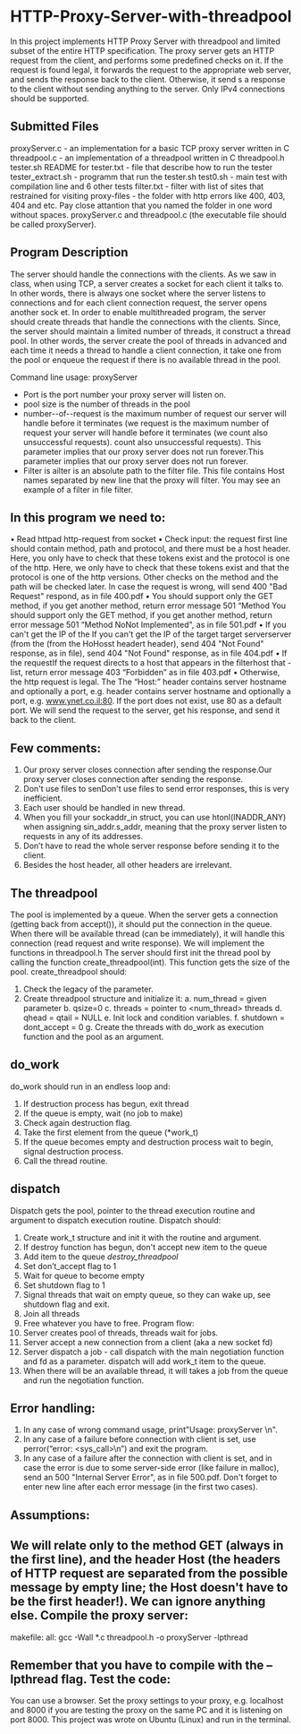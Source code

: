 # HTTP-Proxy-Server-with-threadpool
In this project implements HTTP Proxy Server with threadpool and limited subset of the entire HTTP specification.
The proxy server gets an HTTP request from the client, and performs some predefined checks on it. If the request is found legal, it forwards the request to the appropriate web server, and sends the response back to the client. Otherwise, it send s a response to the client without sending anything to the server. Only IPv4 connections should be supported.

Submitted Files
---------------
proxyServer.c - an implementation for a basic TCP proxy server written in C
threadpool.c - an implementation of a threadpool written in C
threadpool.h
tester.sh
README for tester.txt - file that describe how to run the tester
tester_extract.sh - programm that run the tester.sh 
test0.sh - main test with compilation line
and 6 other tests
filter.txt  - filter with list of sites that restrained for visiting
proxy-files - the folder with http errors like 400, 403, 404 and etc. Pay close attantion that you named the folder in one word without spaces.
proxyServer.c and threadpool.c (the executable file should be called
proxyServer).

Program Description
---------------

The server should handle the connections with the clients. As we saw in class, when using
TCP, a server creates a socket for each client it talks to. In other words, there is always one socket
where the server listens to connections and for each client connection request, the server opens
another sock et. In order to enable multithreaded program, the server should create threads that
handle the connections with the clients. Since, the server should maintain a limited number of
threads, it construct a thread pool. In other words, the server create the pool of threads in advanced
and each time it needs a thread to handle a client connection, it take one from the pool or enqueue
the request if there is no available thread in the pool.

Command line usage: proxyServer <port> <pool size> <max number of request>
- Port is the port number your proxy server will listen on.
- pool size is the number of threads in the pool
- number--of--request is the maximum number of request our server will handle before it terminates (we request is the maximum number of request your server will handle before it terminates (we count also unsuccessful requests). count also unsuccessful requests). This parameter implies that our proxy server does not run forever.This parameter implies that our proxy server does not run forever.
- Filter is ailter is an absolute path to the filter file. This file contains Host names separated by new line that the proxy will filter. You may see an example of a filter in file filter.

In this program we need to:
---------------
• Read httpad http-request from socket
• Check input: the request first line should contain method, path and protocol, and there must be a host header. Here, you only have to check that these tokens exist and the protocol is one of the http. Here, we only have to check that these tokens exist and that the protocol is one of the http versions. Other checks on the method and the path will be checked later. In case the request is wrong, will send 400 "Bad Request" respond, as in file 400.pdf
• You should support only the GET method, if you get another method, return error message 501 “Method You should support only the GET method, if you get another method, return error message 501 “Method NoNot Implemented", as in file 501.pdf
• If you can't get the IP of the If you can't get the IP of the target target serverserver (from the (from the HoHosst headert header), send 404 "Not Found" response, as in file), send 404 "Not Found" response, as in file 404.pdf
• If the requestIf the request directs to a host that appears in the filterhost that -list, return error message 403 “Forbidden” as in file 403.pdf
• Otherwise, the http request is legal. The The “Host:” header contains server hostname and optionally a port, e.g. header contains server hostname and optionally a port, e.g. www.ynet.co.il:80. If the port does not exist, use 80 as a default port. We will send the request to the server, get his response, and send it back to the client.

Few comments:
---------------
1. Our proxy server closes connection after sending the response.Our proxy server closes connection after sending the response.
2. Don't use files to senDon't use files to send error responses, this is very inefficient.
3. Each user should be handled in new thread. 
4. When you fill your sockaddr_in struct, you can use htonl(INADDR_ANY) when assigning sin_addr.s_addr, meaning that the proxy server listen to requests in any of its addresses. 
5. Don’t have to read the whole server response before sending it to the client.
6. Besides the host header, all other headers are irrelevant.

The threadpool
---------------
The pool is implemented by a queue. When the server gets a connection (getting back from accept()), it should put the connection in the queue. When there will be available thread (can be immediately), it will handle this connection (read request and write response).
We will implement the functions in threadpool.h
The server should first init the thread pool by calling the function create_threadpool(int). This function gets the size of the pool.
create_threadpool should: 
1. Check the legacy of the parameter.
2. Create threadpool structure and initialize it:
a. num_thread = given parameter
b. qsize=0
c. threads = pointer to <num_thread> threads
d. qhead = qtail = NULL
e. Init lock and condition variables.
f. shutdown = dont_accept = 0
g. Create the threads with do_work as execution function and the pool as an argument.

do_work 
-------
do_work should run in an endless loop and:
1. If destruction process has begun, exit thread
2. If the queue is empty, wait (no job to make)
3. Check again destruction flag.
4. Take the first element from the queue (*work_t)
5. If the queue becomes empty and destruction process wait to begin, signal destruction process.
6. Call the thread routine.

dispatch
---------
Dispatch gets the pool, pointer to the thread execution routine and argument to dispatch execution routine. Dispatch should:
1. Create work_t structure and init it with the routine and argument.
2. If destroy function has begun, don't accept new item to the queue
3. Add item to the queue
	*destroy_threadpool*
1. Set don’t_accept flag to 1
2. Wait for queue to become empty
3. Set shutdown flag to 1
4. Signal threads that wait on empty queue, so they can wake up, see shutdown flag and exit.
5. Join all threads
6. Free whatever you have to free.
Program flow:
1. Server creates pool of threads, threads wait for jobs.
2. Server accept a new connection from a client (aka a new socket fd)
3. Server dispatch a job - call dispatch with the main negotiation function and fd as a parameter. dispatch will add work_t item to the queue.
4. When there will be an available thread, it will takes a job from the queue and run the negotiation function.

Error handling:
--------------
1. In any case of wrong command usage, print"Usage: proxyServer <port>  <pool-size> <maxnumber-of-request> <filter>\\n".  
2. In any case of a failure before connection with client is set, use perror(“error: <sys_call>\\n”) and exit the program. 
3. In any case of a failure after the connection with client is set, and in case the error is due to some server-side error (like failure in malloc), send an 500 "Internal Server Error", as in file 500.pdf.
Don't forget to enter new line after each error message (in the first two cases).

Assumptions:
--------------
We will relate only to the method GET (always in the first line), and the header Host (the headers of HTTP request are separated from the possible message by empty line; the Host doesn't have to be the first header!). We can ignore anything else.
Compile the proxy server:
---------------
makefile:
  all:
	gcc -Wall *.c threadpool.h -o proxyServer -lpthread

Remember that you have to compile with the –lpthread flag.
Test the code:
---------------
You can use a browser. Set the proxy settings to your proxy, e.g. localhost and 8000 if you are testing the proxy on the same PC and it is listening on port 8000. This project was wrote on Ubuntu (Linux) and run in the terminal.
